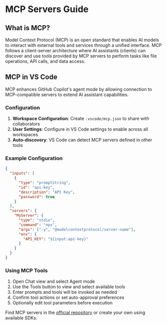 # MCP Servers Guide

## What is MCP?

Model Context Protocol (MCP) is an open standard that enables AI models to interact with external tools and services through a unified interface. MCP follows a client-server architecture where AI assistants (clients) can discover and use tools provided by MCP servers to perform tasks like file operations, API calls, and data access.

## MCP in VS Code

MCP enhances GitHub Copilot's agent mode by allowing connection to MCP-compatible servers to extend AI assistant capabilities.

### Configuration

1. **Workspace Configuration**: Create `.vscode/mcp.json` to share with collaborators
2. **User Settings**: Configure in VS Code settings to enable across all workspaces
3. **Auto-discovery**: VS Code can detect MCP servers defined in other tools

### Example Configuration

```json
{
  "inputs": [
    {
      "type": "promptString",
      "id": "api-key",
      "description": "API Key",
      "password": true
    }
  ],
  "servers": {
    "MyServer": {
      "type": "stdio",
      "command": "npx",
      "args": ["-y", "@modelcontextprotocol/server-name"],
      "env": {
        "API_KEY": "${input:api-key}"
      }
    }
  }
}
```

### Using MCP Tools

1. Open Chat view and select Agent mode
2. Use the Tools button to view and select available tools
3. Enter prompts and tools will be invoked as needed
4. Confirm tool actions or set auto-approval preferences
5. Optionally edit tool parameters before execution

Find MCP servers in the [official repository](https://github.com/modelcontextprotocol/servers) or create your own using available SDKs.

